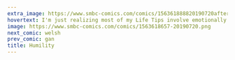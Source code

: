 ```yaml
---
extra_image: https://www.smbc-comics.com/comics/156361888820190720after.png
hovertext: I'm just realizing most of my Life Tips involve emotionally damaging other people.
image: https://www.smbc-comics.com/comics/1563618657-20190720.png
next_comic: welsh
prev_comic: gan
title: Humility
---
```


